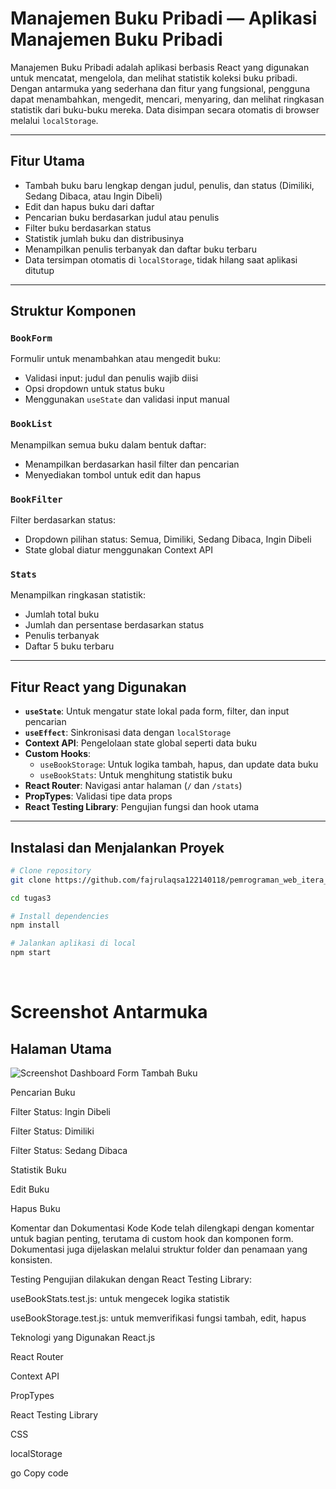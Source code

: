 # Manajemen Buku Pribadi — Aplikasi Manajemen Buku Pribadi

Manajemen Buku Pribadi adalah aplikasi berbasis React yang digunakan untuk mencatat, mengelola, dan melihat statistik koleksi buku pribadi. Dengan antarmuka yang sederhana dan fitur yang fungsional, pengguna dapat menambahkan, mengedit, mencari, menyaring, dan melihat ringkasan statistik dari buku-buku mereka. Data disimpan secara otomatis di browser melalui `localStorage`.

---

## Fitur Utama

- Tambah buku baru lengkap dengan judul, penulis, dan status (Dimiliki, Sedang Dibaca, atau Ingin Dibeli)
- Edit dan hapus buku dari daftar
- Pencarian buku berdasarkan judul atau penulis
- Filter buku berdasarkan status
- Statistik jumlah buku dan distribusinya
- Menampilkan penulis terbanyak dan daftar buku terbaru
- Data tersimpan otomatis di `localStorage`, tidak hilang saat aplikasi ditutup

---

## Struktur Komponen

### `BookForm`
Formulir untuk menambahkan atau mengedit buku:
- Validasi input: judul dan penulis wajib diisi
- Opsi dropdown untuk status buku
- Menggunakan `useState` dan validasi input manual

### `BookList`
Menampilkan semua buku dalam bentuk daftar:
- Menampilkan berdasarkan hasil filter dan pencarian
- Menyediakan tombol untuk edit dan hapus

### `BookFilter`
Filter berdasarkan status:
- Dropdown pilihan status: Semua, Dimiliki, Sedang Dibaca, Ingin Dibeli
- State global diatur menggunakan Context API

### `Stats`
Menampilkan ringkasan statistik:
- Jumlah total buku
- Jumlah dan persentase berdasarkan status
- Penulis terbanyak
- Daftar 5 buku terbaru

---

## Fitur React yang Digunakan

- **`useState`**: Untuk mengatur state lokal pada form, filter, dan input pencarian
- **`useEffect`**: Sinkronisasi data dengan `localStorage`
- **Context API**: Pengelolaan state global seperti data buku
- **Custom Hooks**:
  - `useBookStorage`: Untuk logika tambah, hapus, dan update data buku
  - `useBookStats`: Untuk menghitung statistik buku
- **React Router**: Navigasi antar halaman (`/` dan `/stats`)
- **PropTypes**: Validasi tipe data props
- **React Testing Library**: Pengujian fungsi dan hook utama

---

## Instalasi dan Menjalankan Proyek

```bash
# Clone repository
git clone https://github.com/fajrulaqsa122140118/pemrograman_web_itera_122140118.git

cd tugas3

# Install dependencies
npm install

# Jalankan aplikasi di local
npm start

```

<br/> 

# Screenshot Antarmuka
## Halaman Utama

![Screenshot Dashboard](./image/halaman_depan.png)
Form Tambah Buku


Pencarian Buku


Filter Status: Ingin Dibeli


Filter Status: Dimiliki


Filter Status: Sedang Dibaca


Statistik Buku


Edit Buku


Hapus Buku


Komentar dan Dokumentasi Kode
Kode telah dilengkapi dengan komentar untuk bagian penting, terutama di custom hook dan komponen form. Dokumentasi juga dijelaskan melalui struktur folder dan penamaan yang konsisten.

Testing
Pengujian dilakukan dengan React Testing Library:

useBookStats.test.js: untuk mengecek logika statistik

useBookStorage.test.js: untuk memverifikasi fungsi tambah, edit, hapus

Teknologi yang Digunakan
React.js

React Router

Context API

PropTypes

React Testing Library

CSS

localStorage

go
Copy code
